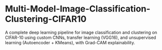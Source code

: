 # Multi-Model-Image-Classification-Clustering-CIFAR10
A complete deep learning pipeline for image classification and clustering on CIFAR-10 using custom CNNs, transfer learning (VGG16), and unsupervised learning (Autoencoder + KMeans), with Grad-CAM explainability.

